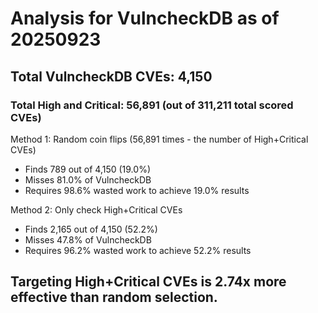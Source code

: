 # Analysis for VulncheckDB as of 20250923

## Total VulncheckDB CVEs: 4,150
### Total High and Critical: 56,891 (out of 311,211 total scored CVEs)

Method 1: Random coin flips (56,891 times - the number of High+Critical CVEs)
  - Finds 789 out of 4,150 (19.0%)
  - Misses 81.0% of VulncheckDB
  - Requires 98.6% wasted work to achieve 19.0% results

Method 2: Only check High+Critical CVEs
  - Finds 2,165 out of 4,150 (52.2%)
  - Misses 47.8% of VulncheckDB
  - Requires 96.2% wasted work to achieve 52.2% results

## Targeting High+Critical CVEs is 2.74x more effective than random selection.
